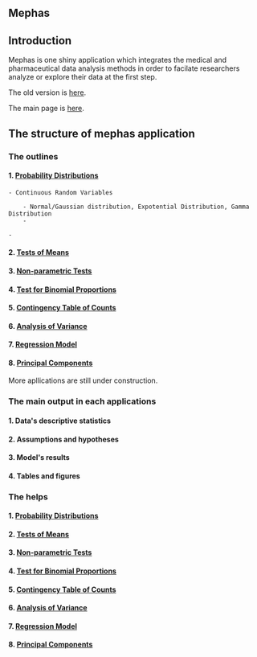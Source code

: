## Mephas 

## Introduction

Mephas is one shiny application which integrates the medical and pharmaceutical data analysis methods in order to facilate researchers analyze or explore their data at the first step.

The old version is [here](http://www.gen-info.osaka-u.ac.jp/MEPHAS/).

The main page is [here](https://pharmacometrics.info/mephas_web/).

## The structure of mephas application

### The outlines

#### 1. [Probability Distributions](https://pharmacometrics.info/mephas_web/1MFSdistribution/)

    - Continuous Random Variables 
    
        - Normal/Gaussian distribution, Expotential Distribution, Gamma Distribution
        - 

    - 
 
#### 2. [Tests of Means](https://pharmacometrics.info/mephas_web/2MFSttest/)

#### 3. [Non-parametric Tests](https://pharmacometrics.info/mephas_web/3MFSnptest/)

#### 4. [Test for Binomial Proportions](https://pharmacometrics.info/mephas_web/4MFSproptest/)

#### 5. [Contingency Table of Counts](https://pharmacometrics.info/mephas_web/5MFSrctabtest/)

#### 6. [Analysis of Variance](https://pharmacometrics.info/mephas_web/6MFSanova/)

#### 7. [Regression Model](https://pharmacometrics.info/mephas_web/7MFSreg/)

#### 8. [Principal Components](https://pharmacometrics.info/mephas_web/8MFSpcapls/)

More apllications are still under construction.

### The main output in each applications

#### 1. Data's descriptive statistics

#### 2. Assumptions and hypotheses

#### 3. Model's results

#### 4. Tables and figures

### The helps

#### 1. [Probability Distributions](https://pharmacometrics.info/mephas_web/1MFSdistribution/)
 
#### 2. [Tests of Means](https://pharmacometrics.info/mephas_web/2MFSttest/)

#### 3. [Non-parametric Tests](https://pharmacometrics.info/mephas_web/3MFSnptest/)

#### 4. [Test for Binomial Proportions](https://pharmacometrics.info/mephas_web/4MFSproptest/)

#### 5. [Contingency Table of Counts](https://pharmacometrics.info/mephas_web/5MFSrctabtest/)

#### 6. [Analysis of Variance](https://pharmacometrics.info/mephas_web/6MFSanova/)

#### 7. [Regression Model](https://pharmacometrics.info/mephas_web/7MFSreg/)

#### 8. [Principal Components](https://pharmacometrics.info/mephas_web/8MFSpcapls/)

